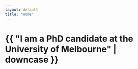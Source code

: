```yaml
---
layout: default
title: "Home"
---
```

<h1>{{ "I am a PhD candidate at the University of Melbourne" | downcase }}</h1>
